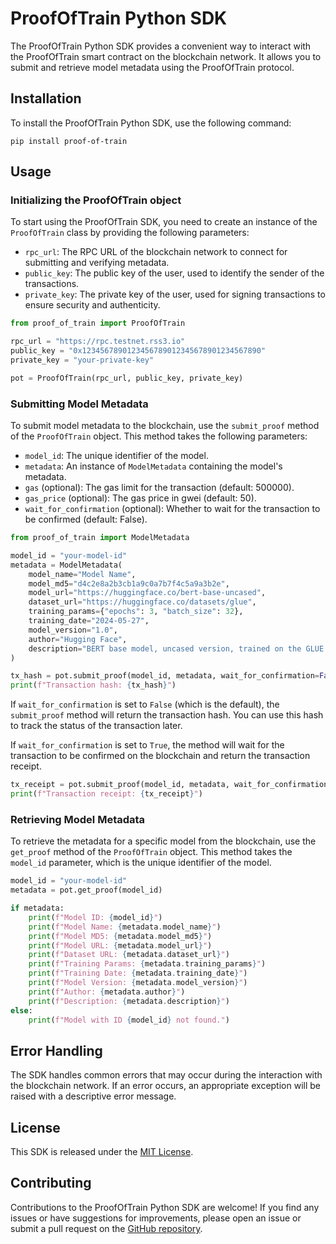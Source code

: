 # ProofOfTrain Python SDK

The ProofOfTrain Python SDK provides a convenient way to interact with the ProofOfTrain smart contract on the blockchain network. It allows you to submit and retrieve model metadata using the ProofOfTrain protocol.

## Installation

To install the ProofOfTrain Python SDK, use the following command:

```
pip install proof-of-train
```

## Usage

### Initializing the ProofOfTrain object

To start using the ProofOfTrain SDK, you need to create an instance of the `ProofOfTrain` class by providing the following parameters:

- `rpc_url`: The RPC URL of the blockchain network to connect for submitting and verifying metadata.
- `public_key`: The public key of the user, used to identify the sender of the transactions.
- `private_key`: The private key of the user, used for signing transactions to ensure security and authenticity.

```python
from proof_of_train import ProofOfTrain

rpc_url = "https://rpc.testnet.rss3.io"
public_key = "0x1234567890123456789012345678901234567890"
private_key = "your-private-key"

pot = ProofOfTrain(rpc_url, public_key, private_key)
```

### Submitting Model Metadata

To submit model metadata to the blockchain, use the `submit_proof` method of the `ProofOfTrain` object. This method takes the following parameters:

- `model_id`: The unique identifier of the model.
- `metadata`: An instance of `ModelMetadata` containing the model's metadata.
- `gas` (optional): The gas limit for the transaction (default: 500000).
- `gas_price` (optional): The gas price in gwei (default: 50).
- `wait_for_confirmation` (optional): Whether to wait for the transaction to be confirmed (default: False).

```python
from proof_of_train import ModelMetadata

model_id = "your-model-id"
metadata = ModelMetadata(
    model_name="Model Name",
    model_md5="d4c2e8a2b3cb1a9c0a7b7f4c5a9a3b2e",
    model_url="https://huggingface.co/bert-base-uncased",
    dataset_url="https://huggingface.co/datasets/glue",
    training_params={"epochs": 3, "batch_size": 32},
    training_date="2024-05-27",
    model_version="1.0",
    author="Hugging Face",
    description="BERT base model, uncased version, trained on the GLUE dataset."
)

tx_hash = pot.submit_proof(model_id, metadata, wait_for_confirmation=False)
print(f"Transaction hash: {tx_hash}")
```

If `wait_for_confirmation` is set to `False` (which is the default), the `submit_proof` method will return the transaction hash. You can use this hash to track the status of the transaction later.

If `wait_for_confirmation` is set to `True`, the method will wait for the transaction to be confirmed on the blockchain and return the transaction receipt.

```python
tx_receipt = pot.submit_proof(model_id, metadata, wait_for_confirmation=True)
print(f"Transaction receipt: {tx_receipt}")
```

### Retrieving Model Metadata

To retrieve the metadata for a specific model from the blockchain, use the `get_proof` method of the `ProofOfTrain` object. This method takes the `model_id` parameter, which is the unique identifier of the model.

```python
model_id = "your-model-id"
metadata = pot.get_proof(model_id)

if metadata:
    print(f"Model ID: {model_id}")
    print(f"Model Name: {metadata.model_name}")
    print(f"Model MD5: {metadata.model_md5}")
    print(f"Model URL: {metadata.model_url}")
    print(f"Dataset URL: {metadata.dataset_url}")
    print(f"Training Params: {metadata.training_params}")
    print(f"Training Date: {metadata.training_date}")
    print(f"Model Version: {metadata.model_version}")
    print(f"Author: {metadata.author}")
    print(f"Description: {metadata.description}")
else:
    print(f"Model with ID {model_id} not found.")
```

## Error Handling

The SDK handles common errors that may occur during the interaction with the blockchain network. If an error occurs, an appropriate exception will be raised with a descriptive error message.

## License

This SDK is released under the [MIT License](LICENSE).

## Contributing

Contributions to the ProofOfTrain Python SDK are welcome! If you find any issues or have suggestions for improvements, please open an issue or submit a pull request on the [GitHub repository](https://github.com/RSS3-Network/pot).
